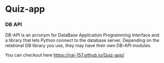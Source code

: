 # Quiz-app

### DB API
DB-API is an acronym for DataBase Application Programming Interface and a library that lets Python connect to the database server. Depending on the relational DB library you use, they may have their own DB-API modules.

You can checkout here https://jraj-157.github.io/Quiz-app/
